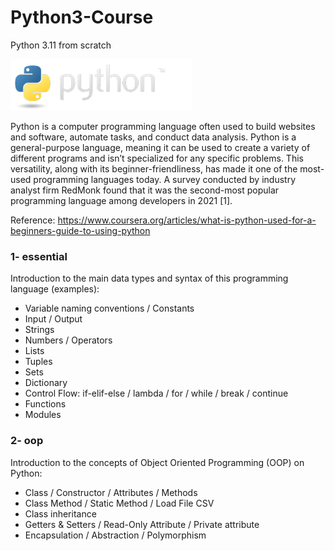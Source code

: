 # Python3-Course
Python 3.11 from scratch

![Screenshot](python-logo.png)

Python is a computer programming language often used to build websites and software, automate tasks, and conduct data analysis. Python is a general-purpose language, meaning it can be used to create a variety of different programs and isn’t specialized for any specific problems. This versatility, along with its beginner-friendliness, has made it one of the most-used programming languages today. A survey conducted by industry analyst firm RedMonk found that it was the second-most popular programming language among developers in 2021 [1].

Reference: https://www.coursera.org/articles/what-is-python-used-for-a-beginners-guide-to-using-python

### 1- essential
Introduction to the main data types and syntax of this programming language (examples):

- Variable naming conventions / Constants
- Input / Output
- Strings
- Numbers / Operators 
- Lists
- Tuples
- Sets
- Dictionary
- Control Flow: if-elif-else / lambda / for / while / break / continue
- Functions
- Modules

### 2- oop
Introduction to the concepts of Object Oriented Programming (OOP) on Python:

- Class / Constructor / Attributes / Methods
- Class Method  / Static Method / Load File CSV
- Class inheritance
- Getters & Setters / Read-Only Attribute / Private attribute
- Encapsulation / Abstraction / Polymorphism 
